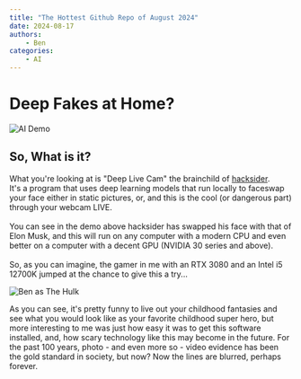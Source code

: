 ```yaml
---
title: "The Hottest Github Repo of August 2024"
date: 2024-08-17
authors:
    - Ben
categories:
    - AI
---
```


# Deep Fakes at Home?
![AI Demo](https://github.com/hacksider/Deep-Live-Cam/blob/main/demo.gif?raw=true "AI Demo")


## **So, What is it?**

What you're looking at is "Deep Live Cam" the brainchild of [hacksider](https://github.com/hacksider/Deep-Live-Cam).<br> It's a program that uses deep learning models that run locally to faceswap your face either in static pictures, or, and this is the cool (or dangerous part) through your webcam LIVE. <br><br>You can see in the demo above hacksider has swapped his face with that of Elon Musk, and this will run on any computer with a modern CPU and even better on a computer with a decent GPU (NVIDIA 30 series and above). <br><br>So, as you can imagine, the gamer in me with an RTX 3080 and an Intel i5 12700K jumped at the chance to give this a try...

![Ben as The Hulk](https://imgur.com/a/pKPkz8i "Me as The Hulk")

As you can see, it's pretty funny to live out your childhood fantasies and see what you would look like as your favorite childhood super hero, but more interesting to me was just how easy it was to get this software installed, and, how scary technology like this may become in the future. For the past 100 years, photo - and even more so - video evidence has been the gold standard in society, but now? Now the lines are blurred, perhaps forever.

